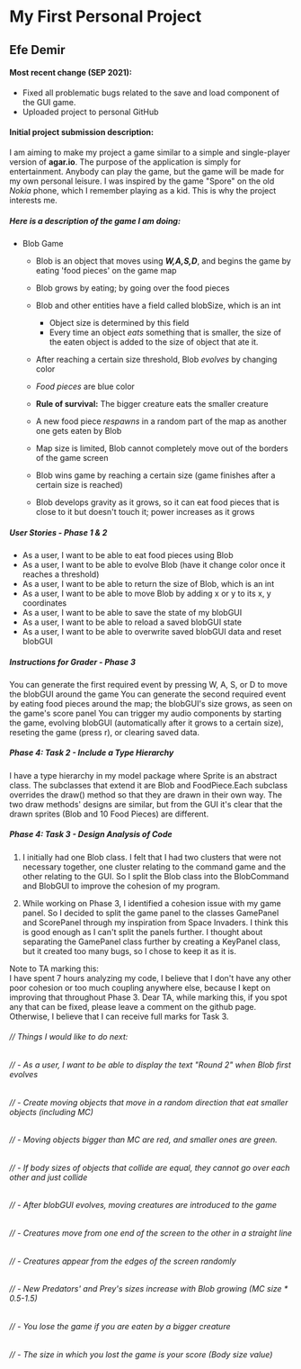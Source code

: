 # My First Personal Project

## Efe Demir

#### Most recent change (SEP 2021): ####
- Fixed all problematic bugs related to the save and load component of the GUI game.
- Uploaded project to personal GitHub

#### Initial project submission description: ####

I am aiming to make my project a game similar to a simple and single-player version of **agar.io**. The purpose of the 
application is simply for entertainment. Anybody can play the game, but the game will be made for my own personal 
leisure. I was inspired by the game "Spore" on the old *Nokia* phone, which I remember playing as a kid. 
This is why the project interests me.

##### Here is a description of the game I am doing:
-  Blob Game
    - Blob is an object that moves using ***W,A,S,D***, and begins the game by eating 'food pieces' on the game map
    - Blob grows by eating; by going over the food pieces
       
    - Blob and other entities have a field called blobSize, which is an int
        - Object size is determined by this field
        - Every time an object *eats* something that is smaller, the size of the eaten object is added to the size of
          object that ate it.
    - After reaching a certain size threshold, Blob *evolves* by changing color
    - *Food pieces* are blue color
    - **Rule of survival:** The bigger creature eats the smaller creature
    - A new food piece *respawns* in a random part of the map as another one gets eaten by Blob
    - Map size is limited, Blob cannot completely move out of the borders of the game screen
    - Blob wins game by reaching a certain size (game finishes after a certain size is reached)
    - Blob develops gravity as it grows, so it can eat food pieces that is close to it but doesn't touch it; power 
    increases as it grows

    
    
    
##### User Stories - Phase 1 & 2
-  As a user, I want to be able to eat food pieces using Blob
-  As a user, I want to be able to evolve Blob (have it change color once it reaches a threshold)
-  As a user, I want to be able to return the size of Blob, which is an int
-  As a user, I want to be able to move Blob by adding x or y to its x, y coordinates
-  As a user, I want to be able to save the state of my blobGUI
-  As a user, I want to be able to reload a saved blobGUI state
-  As a user, I want to be able to overwrite saved blobGUI data and reset blobGUI 

##### Instructions for Grader - Phase 3
You can generate the first required event by pressing W, A, S, or D to move the blobGUI around the game
You can generate the second required event by eating food pieces around the map; the blobGUI's size grows, as seen on 
the game's score panel
You can trigger my audio components by starting the game, evolving blobGUI (automatically after it grows to a certain
size), reseting the game (press r), or clearing saved data.

##### Phase 4: Task 2 - Include a Type Hierarchy
I have a type hierarchy in my model package where Sprite is an abstract class. The subclasses that extend it are Blob 
and FoodPiece.Each subclass overrides the draw() method so that they are drawn in their own way. The two draw methods' 
designs are similar, but from the GUI it's clear that the drawn sprites (Blob and 10 Food Pieces) are different.

##### Phase 4: Task 3 - Design Analysis of Code
1) I initially had one Blob class. I felt that I had two clusters that were not necessary together, one cluster relating
   to the command game and the other relating to the GUI. So I split the Blob class into the BlobCommand and BlobGUI to 
   improve the cohesion of my program.
   
2) While working on Phase 3, I identified a cohesion issue with my game panel. So I decided to split the game panel to
   the classes GamePanel and ScorePanel through my inspiration from Space Invaders. I think this is good enough as 
   I can't split the panels further. I thought about separating the GamePanel class further by creating a KeyPanel 
   class, but it created too many bugs, so I chose to keep it as it is. 
   
Note to TA marking this:   
I have spent 7 hours analyzing my code, I believe that I don't have any other poor cohesion or too much coupling
anywhere else, because I kept on improving that throughout Phase 3. Dear TA, while marking this, if you spot any
that can be fixed, please leave a comment on the github page. Otherwise, I believe that I can receive full marks for
Task 3.  



###### // Things I would like to do next:

###### // -  As a user, I want to be able to display the text "Round 2" when Blob first evolves
###### // - Create moving objects that move in a random direction that eat smaller objects (including MC) 
###### // - Moving objects bigger than MC are red, and smaller ones are green. 
###### // - If body sizes of objects that collide are equal, they cannot go over each other and just collide
###### // - After blobGUI evolves, moving creatures are introduced to the game
###### // - Creatures move from one end of the screen to the other in a straight line
###### // - Creatures appear from the edges of the screen randomly
###### // - New Predators' and Prey's sizes increase with Blob growing (MC size * 0.5-1.5)
###### // - You lose the game if you are eaten by a bigger creature
###### // - The size in which you lost the game is your score (Body size value)
 